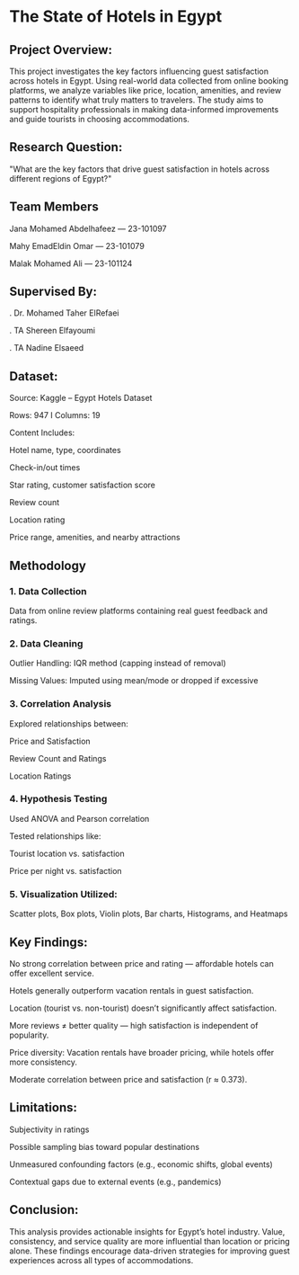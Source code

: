 # The State of Hotels in Egypt

## Project Overview: 
This project investigates the key factors influencing guest satisfaction across hotels in Egypt. Using real-world data collected from online booking platforms, we analyze variables like price, location, amenities, and review patterns to identify what truly matters to travelers. The study aims to support hospitality professionals in making data-informed improvements and guide tourists in choosing accommodations.

## Research Question: 
"What are the key factors that drive guest satisfaction in hotels across different regions of Egypt?"

## Team Members
Jana Mohamed Abdelhafeez — 23-101097

Mahy EmadEldin Omar — 23-101079

Malak Mohamed Ali — 23-101124

## Supervised By:

. Dr. Mohamed Taher ElRefaei

. TA Shereen Elfayoumi

. TA Nadine Elsaeed


## Dataset:
Source: Kaggle – Egypt Hotels Dataset

Rows: 947 I Columns: 19

Content Includes:

Hotel name, type, coordinates

Check-in/out times

Star rating, customer satisfaction score

Review count

Location rating

Price range, amenities, and nearby attractions

## Methodology
### 1. Data Collection
Data from online review platforms containing real guest feedback and ratings.

### 2. Data Cleaning
Outlier Handling: IQR method (capping instead of removal)

Missing Values: Imputed using mean/mode or dropped if excessive

### 3. Correlation Analysis
Explored relationships between:

Price and Satisfaction

Review Count and Ratings

Location Ratings

### 4. Hypothesis Testing
Used ANOVA and Pearson correlation

Tested relationships like:

Tourist location vs. satisfaction

Price per night vs. satisfaction

### 5. Visualization Utilized:

Scatter plots, Box plots, Violin plots, Bar charts, Histograms, and Heatmaps

## Key Findings:
No strong correlation between price and rating — affordable hotels can offer excellent service.

Hotels generally outperform vacation rentals in guest satisfaction.

Location (tourist vs. non-tourist) doesn’t significantly affect satisfaction.

More reviews ≠ better quality — high satisfaction is independent of popularity.

Price diversity: Vacation rentals have broader pricing, while hotels offer more consistency.

Moderate correlation between price and satisfaction (r ≈ 0.373).

## Limitations:
Subjectivity in ratings

Possible sampling bias toward popular destinations

Unmeasured confounding factors (e.g., economic shifts, global events)

Contextual gaps due to external events (e.g., pandemics)

## Conclusion:
This analysis provides actionable insights for Egypt’s hotel industry. Value, consistency, and service quality are more influential than location or pricing alone. These findings encourage data-driven strategies for improving guest experiences across all types of accommodations.
